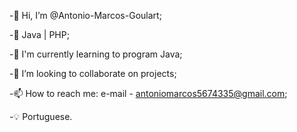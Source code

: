 -👋 Hi, I’m @Antonio-Marcos-Goulart;

-🌱 Java | PHP;

-💞️ I'm currently learning to program Java;

-👀 I’m looking to collaborate on projects;

-📫 How to reach me: e-mail - antoniomarcos5674335@gmail.com;

-💡 Portuguese.
